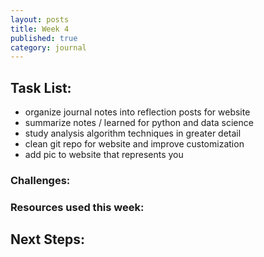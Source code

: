 ```yaml
---
layout: posts
title: Week 4
published: true
category: journal
---
```

## Task List:
- organize journal notes into reflection posts for website
- summarize notes / learned for python and data science
- study analysis algorithm techniques in greater detail
- clean git repo for website and improve customization
- add pic to website that represents you

### Challenges:

### Resources used this week:




## Next Steps: